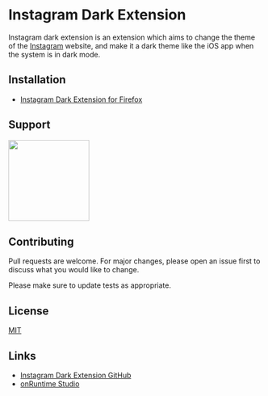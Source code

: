 # Instagram Dark Extension

Instagram dark extension is an extension which aims to change the theme of the [Instagram](https://instagram.com) website, and make it a dark theme like the iOS app when the system is in dark mode.

## Installation

* [Instagram Dark Extension for Firefox](https://addons.mozilla.org/fr/firefox/addon/instagram-dark)

## Support

<a href="https://www.patreon.com/onruntime" target="_blank">
	<img src="https://c5.patreon.com/external/logo/become_a_patron_button@2x.png" width="160">
</a>

## Contributing
Pull requests are welcome. For major changes, please open an issue first to discuss what you would like to change.

Please make sure to update tests as appropriate.

## License
[MIT](https://choosealicense.com/licenses/mit/)

## Links

* [Instagram Dark Extension GitHub](https://github.com/onRuntime/instagram-dark-extension)
* [onRuntime Studio](https://onruntime.com)